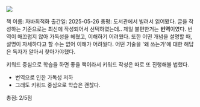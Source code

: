 ![](./표지.jpg)

책 이름: 자바최적화
출간일: 2025-05-26
총평: 도서관에서 빌려서 읽어봤다. 글을 작성하는 기준으로는 최신에 작성되어서 선택하였는데.. 제일 불편한거는 **번역**이였다. 번역이 매끄럽지 않아 가독성을 헤쳤고, 이해하기 어려웠다. 또한 어떤 개념을 설명할 때, 설명이 자세하다고 할 수는 없어 이해가 어려웠다. 어떤 기술을 '왜 쓰는가'에 대한 해답은 독자가 알아서 찾아가야했다.

키워드 중심으로 학습을 하면 좋을 책이라서 키워드 작성은 따로 또 진행해볼 법했다. 

- 번역으로 인한 가독성 저하
- 그래도 키워드 중심으로 학습은 괜찮다.


총점: 2/5점


